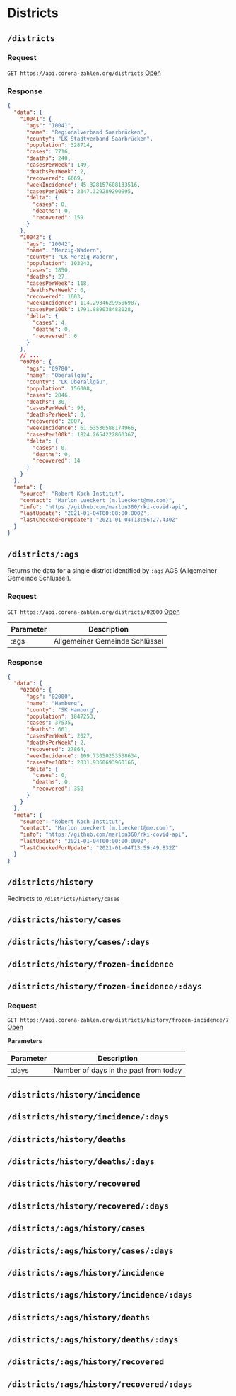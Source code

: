 # Districts

## `/districts`

### Request

`GET https://api.corona-zahlen.org/districts`
[Open](/districts)

### Response

```json
{
  "data": {
    "10041": {
      "ags": "10041",
      "name": "Regionalverband Saarbrücken",
      "county": "LK Stadtverband Saarbrücken",
      "population": 328714,
      "cases": 7716,
      "deaths": 240,
      "casesPerWeek": 149,
      "deathsPerWeek": 2,
      "recovered": 6669,
      "weekIncidence": 45.328157608133516,
      "casesPer100k": 2347.329289290995,
      "delta": {
        "cases": 0,
        "deaths": 0,
        "recovered": 159
      }
    },
    "10042": {
      "ags": "10042",
      "name": "Merzig-Wadern",
      "county": "LK Merzig-Wadern",
      "population": 103243,
      "cases": 1850,
      "deaths": 27,
      "casesPerWeek": 118,
      "deathsPerWeek": 0,
      "recovered": 1603,
      "weekIncidence": 114.29346299506987,
      "casesPer100k": 1791.889038482028,
      "delta": {
        "cases": 4,
        "deaths": 0,
        "recovered": 6
      }
    },
    // ...
    "09780": {
      "ags": "09780",
      "name": "Oberallgäu",
      "county": "LK Oberallgäu",
      "population": 156008,
      "cases": 2846,
      "deaths": 30,
      "casesPerWeek": 96,
      "deathsPerWeek": 0,
      "recovered": 2007,
      "weekIncidence": 61.53530588174966,
      "casesPer100k": 1824.2654222860367,
      "delta": {
        "cases": 0,
        "deaths": 0,
        "recovered": 14
      }
    }
  },
  "meta": {
    "source": "Robert Koch-Institut",
    "contact": "Marlon Lueckert (m.lueckert@me.com)",
    "info": "https://github.com/marlon360/rki-covid-api",
    "lastUpdate": "2021-01-04T00:00:00.000Z",
    "lastCheckedForUpdate": "2021-01-04T13:56:27.430Z"
  }
}
```

## `/districts/:ags`

Returns the data for a single district identified by `:ags` AGS (Allgemeiner Gemeinde Schlüssel).

### Request

`GET https://api.corona-zahlen.org/districts/02000`
[Open](/districts/02000)

| Parameter | Description                    |
| --------- | ------------------------------ |
| :ags      | Allgemeiner Gemeinde Schlüssel |

### Response

```json
{
  "data": {
    "02000": {
      "ags": "02000",
      "name": "Hamburg",
      "county": "SK Hamburg",
      "population": 1847253,
      "cases": 37535,
      "deaths": 661,
      "casesPerWeek": 2027,
      "deathsPerWeek": 2,
      "recovered": 27864,
      "weekIncidence": 109.73050253538634,
      "casesPer100k": 2031.9360693960166,
      "delta": {
        "cases": 0,
        "deaths": 0,
        "recovered": 350
      }
    }
  },
  "meta": {
    "source": "Robert Koch-Institut",
    "contact": "Marlon Lueckert (m.lueckert@me.com)",
    "info": "https://github.com/marlon360/rki-covid-api",
    "lastUpdate": "2021-01-04T00:00:00.000Z",
    "lastCheckedForUpdate": "2021-01-04T13:59:49.832Z"
  }
}
```

## `/districts/history`

Redirects to `/districts/history/cases`

## `/districts/history/cases`

## `/districts/history/cases/:days`

## `/districts/history/frozen-incidence`

## `/districts/history/frozen-incidence/:days`

### Request

`GET https://api.corona-zahlen.org/districts/history/frozen-incidence/7`
[Open](/districts/history/frozen-incidence/7)

**Parameters**

| Parameter | Description                           |
| --------- | ------------------------------------- |
| :days     | Number of days in the past from today |

## `/districts/history/incidence`

## `/districts/history/incidence/:days`

## `/districts/history/deaths`

## `/districts/history/deaths/:days`

## `/districts/history/recovered`

## `/districts/history/recovered/:days`

## `/districts/:ags/history/cases`

## `/districts/:ags/history/cases/:days`

## `/districts/:ags/history/incidence`

## `/districts/:ags/history/incidence/:days`

## `/districts/:ags/history/deaths`

## `/districts/:ags/history/deaths/:days`

## `/districts/:ags/history/recovered`

## `/districts/:ags/history/recovered/:days`
